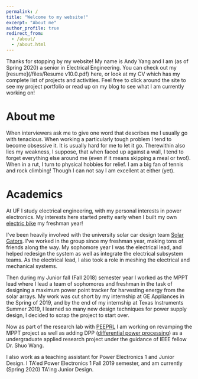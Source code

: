 ```yaml
---
permalink: /
title: "Welcome to my website!"
excerpt: "About me"
author_profile: true
redirect_from: 
  - /about/
  - /about.html
---
```



 Thanks for stopping by my website! My name is Andy Yang and I am (as of Spring 2020) a senior in Electrical Engineering. You can check out my [resume](/files/Resume v10.0.pdf) here, or look at my CV which has my complete list of projects and activities. Feel free to click around the site to see my project portfolio or read up on my blog to see what I am currently working on! 


About me
======
When interviewers ask me to give one word that describes me I usually go with tenacious. When working a particularly tough problem I tend to become obsessive it. It is usually hard for me to let it go.  Therewithin also lies my weakness, I suppose, that when faced up against a wall, I tend to forget everything else around me (even if it means skipping a meal or two!). When in a rut, I turn to physical hobbies for relief. I am a big fan of tennis and rock climbing! Though I can not say I am excellent at either (yet). 


Academics
======
At UF I study electrical engineering, with my personal interests in power electronics. My interests here started pretty early when I built my own [electric bike](https://www.google.com/) my freshman year! 

I've been heavily involved with the university solar car design team [Solar Gators](https://www.ufsolargators.org/). I've worked in the group since my freshman year, making tons of friends along the way. My sophomore year I was the electrical lead, and helped redesign the system as well as integrate the electrical subsystem teams. As the electrical lead, I also took a role in meshing the electrical and mechanical systems.

Then during my Junior fall (Fall 2018) semester year I worked as the MPPT lead where I lead a team of sophomores and freshman in the task of designing a maximum power point tracker for harvesting energy from the solar arrays. My work was cut short by my internship at GE Appliances in the Spring of 2019, and by the end of my internship at Texas Instruments Summer 2019, I learned so many new design techniques for power supply design, I decided to scrap the project to start over. 

Now as part of the research lab with [PEEPRL](https://peeprlgator.github.io/Shuo.Wang/index.html) I am working on revamping the MPPT project as well as adding DPP ([differential power processing](http://www.ieee-ecce.org/2019/conference/tutorials-16/)) as a undergraduate applied research project under the guidance of IEEE fellow Dr. Shuo Wang. 

I also work as a teaching assistant for Power Electronics 1 and Junior Design. I TA'ed Power Electronics 1 Fall 2019 semester, and am currently (Spring 2020) TA'ing Junior Design. 



